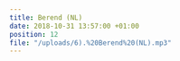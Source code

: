 ```yaml
---
title: Berend (NL)
date: 2018-10-31 13:57:00 +01:00
position: 12
file: "/uploads/6).%20Berend%20(NL).mp3"
---
```


